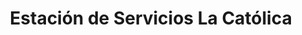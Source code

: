 ---
title: "Estación de Servicios La Católica"
url: /caracas/estacion-de-servicios-la-catolica/
shop: comodidad
---